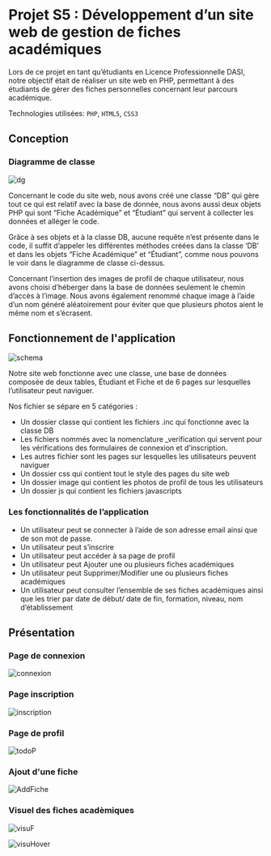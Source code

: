 # Projet S5 : Développement d’un site web de gestion de fiches académiques

Lors de ce projet en tant qu’étudiants en Licence Professionnelle DASI, notre objectif était de réaliser un site web en PHP, permettant à des étudiants 
de gérer des fiches personnelles concernant leur parcours académique.

Technologies utilisées: `PHP`, `HTML5`, `CSS3`

## Conception 

### Diagramme de classe
![dg](https://user-images.githubusercontent.com/74917307/182885489-130e136e-a221-40d7-baa5-89efc54bb3bd.png)

Concernant le code du site web, nous avons créé une classe “DB” qui gère tout ce qui est relatif avec la base de donnée, 
nous avons aussi deux objets PHP qui sont “Fiche Académique” et “Étudiant” qui servent à collecter les données et alléger le code. 

Grâce à ses objets et à la classe DB, aucune requête n’est présente dans le code, il suffit d’appeler les différentes méthodes créées dans la classe ‘DB’ et dans les objets 
“Fiche Académique” et “Étudiant”, comme nous pouvons le voir dans le diagramme de classe ci-dessus.

Concernant l’insertion des images de profil de chaque utilisateur, nous avons choisi d’héberger dans la base de données seulement le chemin d’accès à l’image. 
Nous avons également renommé chaque  image à l’aide d’un nom généré aléatoirement pour éviter que que plusieurs photos aient le même nom et s’écrasent.

## Fonctionnement de l'application

![schema](https://user-images.githubusercontent.com/74917307/182884985-a50d8097-07b8-40a1-ac30-4d9599c2abdb.png)

Notre site web fonctionne avec une classe, une base de données composée de deux tables, Étudiant et Fiche et de 6 pages sur lesquelles l’utilisateur peut naviguer.

Nos fichier se sépare en 5 catégories : 
  - Un dossier classe qui contient les fichiers .inc qui fonctionne avec la classe DB
  - Les fichiers nommés avec la nomenclature _verification qui servent pour les vérifications des formulaires de connexion et d’inscription.
  - Les autres fichier sont les pages sur lesquelles les utilisateurs peuvent naviguer	
  - Un dossier css qui contient tout le style des pages du site web
  - Un dossier image qui contient les photos de profil de tous les utilisateurs
  - Un dossier js qui contient les fichiers javascripts

### Les fonctionnalités de l’application
  - Un utilisateur peut se connecter à l’aide de son adresse email ainsi que de son mot de passe.
  - Un utilisateur peut s’inscrire
  - Un utilisateur peut accéder à sa page de profil
  - Un utilisateur peut Ajouter une ou plusieurs fiches académiques
  - Un utilisateur peut Supprimer/Modifier une ou plusieurs fiches académiques
  - Un utilisateur peut consulter l’ensemble de ses fiches académiques ainsi que les trier par date de début/ date de fin, formation, niveau, nom d’établissement


## Présentation

### Page de connexion

![connexion](https://user-images.githubusercontent.com/74917307/182883610-52304c2e-bfb1-417f-af55-29ddb604d2f6.PNG)

### Page inscription

![inscription](https://user-images.githubusercontent.com/74917307/182883719-9140d8ac-efef-45a7-9d5a-17f4e43a2135.PNG)

### Page de profil

![todoP](https://user-images.githubusercontent.com/74917307/182883094-d6a327da-1b07-41cf-8ae6-d10c1390d20c.PNG)

### Ajout d'une fiche 

![AddFiche](https://user-images.githubusercontent.com/74917307/182884385-364f7697-250a-4076-8c75-252c2e5048f3.PNG)

### Visuel des fiches acadèmiques

![visuF](https://user-images.githubusercontent.com/74917307/182883050-76d18a20-987b-4e04-aba8-62c3bdca6f51.PNG)

![visuHover](https://user-images.githubusercontent.com/74917307/182883071-7a148922-b271-4b98-88f9-505d6d1b50b2.PNG)
